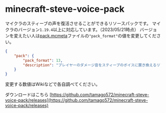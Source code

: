 # minecraft-steve-voice-pack
マイクラのスティーブの声を復活させることができるリソースパックです。
マイクラのバージョン`1.19.4`以上に対応しています。（2023/05/21時点）
バージョンを変えたい人は[pack.mcmeta](./pack.mcmeta)ファイルの`"pack_format"`の値を変更してください。

```JSON
{
    "pack": {
        "pack_format": 13,
        "description": "プレイヤーのダメージ音をスティーブのボイスに置き換えるリソースパックです。"
    }
}
```
変更する数値はWikiなどで各自調べてください。

ダウンロードはこちら
[https://github.com/tamago572/minecraft-steve-voice-pack/releases](https://github.com/tamago572/minecraft-steve-voice-pack/releases)

